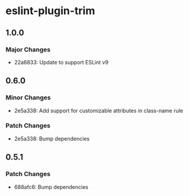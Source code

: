 # eslint-plugin-trim

## 1.0.0

### Major Changes

- 22a6833: Update to support ESLint v9

## 0.6.0

### Minor Changes

- 2e5a338: Add support for customizable attributes in class-name rule

### Patch Changes

- 2e5a338: Bump dependencies

## 0.5.1

### Patch Changes

- 688afc6: Bump dependencies
